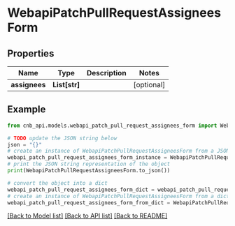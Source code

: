 # WebapiPatchPullRequestAssigneesForm


## Properties

Name | Type | Description | Notes
------------ | ------------- | ------------- | -------------
**assignees** | **List[str]** |  | [optional] 

## Example

```python
from cnb_api.models.webapi_patch_pull_request_assignees_form import WebapiPatchPullRequestAssigneesForm

# TODO update the JSON string below
json = "{}"
# create an instance of WebapiPatchPullRequestAssigneesForm from a JSON string
webapi_patch_pull_request_assignees_form_instance = WebapiPatchPullRequestAssigneesForm.from_json(json)
# print the JSON string representation of the object
print(WebapiPatchPullRequestAssigneesForm.to_json())

# convert the object into a dict
webapi_patch_pull_request_assignees_form_dict = webapi_patch_pull_request_assignees_form_instance.to_dict()
# create an instance of WebapiPatchPullRequestAssigneesForm from a dict
webapi_patch_pull_request_assignees_form_from_dict = WebapiPatchPullRequestAssigneesForm.from_dict(webapi_patch_pull_request_assignees_form_dict)
```
[[Back to Model list]](../README.md#documentation-for-models) [[Back to API list]](../README.md#documentation-for-api-endpoints) [[Back to README]](../README.md)


